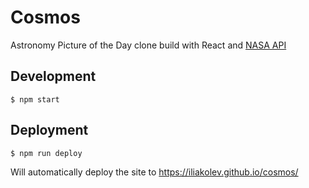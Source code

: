 # Cosmos

Astronomy Picture of the Day clone build with React and [NASA API]

  [NASA API]: https://api.nasa.gov/

## Development

```
$ npm start
```

## Deployment

```
$ npm run deploy
```

Will automatically deploy the site to https://iliakolev.github.io/cosmos/
